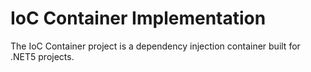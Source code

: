 ﻿# IoC Container Implementation

The IoC Container project is a dependency injection container built for .NET5 projects. 